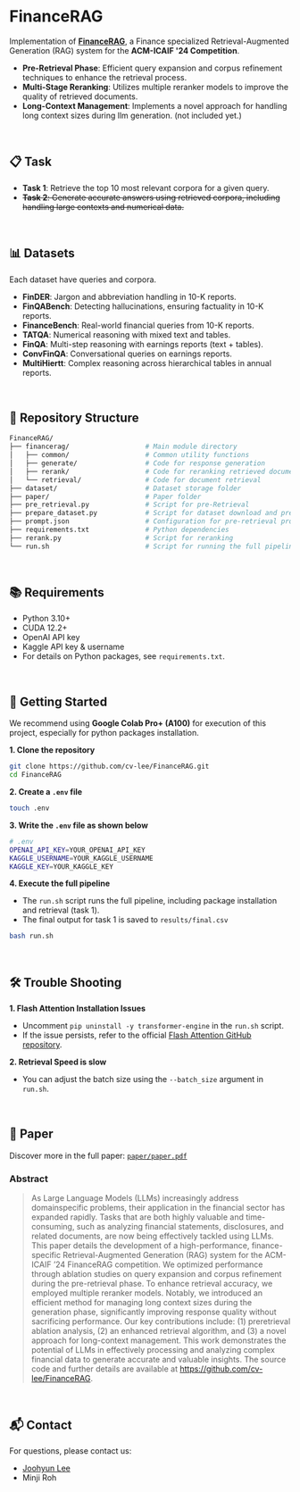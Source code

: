 # FinanceRAG

Implementation of **[FinanceRAG](https://www.kaggle.com/competitions/icaif-24-finance-rag-challenge)**, a Finance specialized Retrieval-Augmented Generation (RAG) system for the **ACM-ICAIF '24 Competition**.
- **Pre-Retrieval Phase**: Efficient query expansion and corpus refinement techniques to enhance the retrieval process.
- **Multi-Stage Reranking**: Utilizes multiple reranker models to improve the quality of retrieved documents.
- **Long-Context Management**: Implements a novel approach for handling long context sizes during llm generation. (not included yet.)
<br/>

## 📋 Task 

- **Task 1**: Retrieve the top 10 most relevant corpora for a given query.
- ~~**Task 2**: Generate accurate answers using retrieved corpora, including handling large contexts and numerical data.~~
<br/>

## 📊 Datasets

Each dataset have queries and corpora.
- **FinDER**: Jargon and abbreviation handling in 10-K reports.  
- **FinQABench**: Detecting hallucinations, ensuring factuality in 10-K reports.  
- **FinanceBench**: Real-world financial queries from 10-K reports.  
- **TATQA**: Numerical reasoning with mixed text and tables.  
- **FinQA**: Multi-step reasoning with earnings reports (text + tables).  
- **ConvFinQA**: Conversational queries on earnings reports.  
- **MultiHiertt**: Complex reasoning across hierarchical tables in annual reports.
<br/>

## 📂 Repository Structure

```bash
FinanceRAG/
├── financerag/                   # Main module directory
│   ├── common/                   # Common utility functions
│   ├── generate/                 # Code for response generation
│   ├── rerank/                   # Code for reranking retrieved documents
│   └── retrieval/                # Code for document retrieval
├── dataset/                      # Dataset storage folder
├── paper/                        # Paper folder
├── pre_retrieval.py              # Script for pre-Retrieval
├── prepare_dataset.py            # Script for dataset download and preparation 
├── prompt.json                   # Configuration for pre-retrieval prompts
├── requirements.txt              # Python dependencies
├── rerank.py                     # Script for reranking
└── run.sh                        # Script for running the full pipeline
```
<br/>

## 📚 Requirements
- Python 3.10+
- CUDA 12.2+
- OpenAI API key
- Kaggle API key & username
- For details on Python packages, see `requirements.txt`.
<br/>

## 🚀 Getting Started
We recommend using **Google Colab Pro+ (A100)** for execution of this project, especially for python packages installation.

**1. Clone the repository**
```bash
git clone https://github.com/cv-lee/FinanceRAG.git
cd FinanceRAG
```

**2. Create a `.env` file**
```bash
touch .env
```

**3. Write the `.env` file as shown below**
```bash
# .env
OPENAI_API_KEY=YOUR_OPENAI_API_KEY
KAGGLE_USERNAME=YOUR_KAGGLE_USERNAME
KAGGLE_KEY=YOUR_KAGGLE_KEY
```

**4. Execute the full pipeline**
- The `run.sh` script runs the full pipeline, including package installation and retrieval (task 1). 
- The final output for task 1 is saved to `results/final.csv`
```bash
bash run.sh
```
<br/>

## 🛠️ Trouble Shooting

**1. Flash Attention Installation Issues**
- Uncomment `pip uninstall -y transformer-engine` in the `run.sh` script.
- If the issue persists, refer to the official [Flash Attention GitHub repository](https://github.com/Dao-AILab/flash-attention).

**2. Retrieval Speed is slow**
- You can adjust the batch size using the `--batch_size` argument in `run.sh`.

<br/>

## 📝 Paper

Discover more in the full paper: [`paper/paper.pdf`](paper/paper.pdf)

### Abstract
> As Large Language Models (LLMs) increasingly address domainspecific problems, their application in the financial sector has expanded rapidly. Tasks that are both highly valuable and time-consuming, such as analyzing financial statements, disclosures, and related documents, are now being effectively tackled using LLMs. This paper details the development of a high-performance, finance-specific Retrieval-Augmented Generation (RAG) system for the ACM-ICAIF ’24 FinanceRAG competition. We optimized performance through ablation studies on query expansion and corpus refinement during the pre-retrieval phase. To enhance retrieval accuracy, we employed multiple reranker models. Notably, we introduced an efficient method for managing long context sizes during the generation phase, significantly improving response quality without sacrificing performance. Our key contributions include: (1) preretrieval ablation analysis, (2) an enhanced retrieval algorithm, and (3) a novel approach for long-context management. This work demonstrates the potential of LLMs in effectively processing and analyzing complex financial data to generate accurate and valuable insights. The source code and further details are available at https://github.com/cv-lee/FinanceRAG.
<br/>

## 📬 Contact
For questions, please contact us:
- [Joohyun Lee](https://www.linkedin.com/in/cv-lee/)
- Minji Roh
